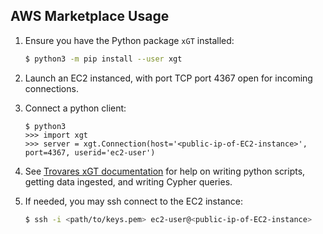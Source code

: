 ## AWS Marketplace Usage

1. Ensure you have the Python package `xGT` installed:
   ```bash
   $ python3 -m pip install --user xgt
   ```
1. Launch an EC2 instanced, with port TCP port 4367 open for incoming connections.

1. Connect a python client:
   ```
   $ python3
   >>> import xgt
   >>> server = xgt.Connection(host='<public-ip-of-EC2-instance>', port=4367, userid='ec2-user')
   ```

1. See [Trovares xGT documentation](docs.trovares.com) for help on writing python scripts, getting data ingested, and writing Cypher queries.

1. If needed, you may ssh connect to the EC2 instance:
 
   ```bash
   $ ssh -i <path/to/keys.pem> ec2-user@<public-ip-of-EC2-instance>
   ```
